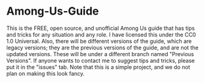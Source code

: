# Among-Us-Guide
This is the FREE, open source, and unofficial Among Us guide that has tips and tricks for any situation and any role. I have licensed this under the CC0 1.0 Universal. Also, there will be different versions of the guide, which are legacy versions; they are the previous versions of the guide, and are not the updated versions. These will be under a different branch named "Previous Versions". If anyone wants to contact me to suggest tips and tricks, please put it in the "issues" tab. Note that this is a simple project, and we do not plan on making this look fancy.
